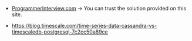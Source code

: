 - [ProgrammerInterview.com](https://www.programmerinterview.com/index.php/database-sql/introduction/) -> You can trust the solution provided on this site.

- https://blog.timescale.com/time-series-data-cassandra-vs-timescaledb-postgresql-7c2cc50a89ce
